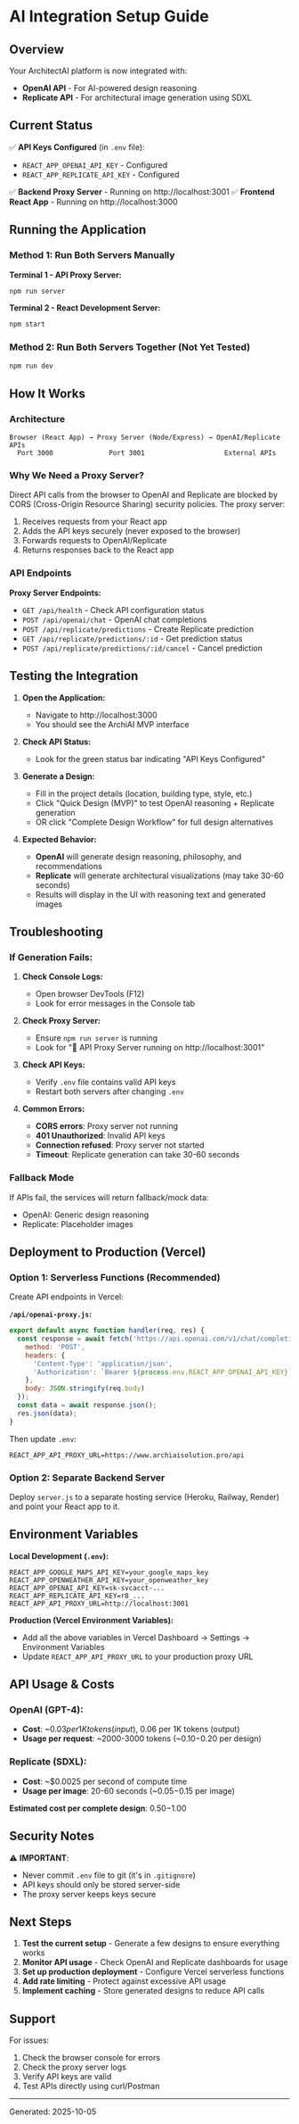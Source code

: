 # AI Integration Setup Guide

## Overview

Your ArchitectAI platform is now integrated with:
- **OpenAI API** - For AI-powered design reasoning
- **Replicate API** - For architectural image generation using SDXL

## Current Status

✅ **API Keys Configured** (in `.env` file):
- `REACT_APP_OPENAI_API_KEY` - Configured
- `REACT_APP_REPLICATE_API_KEY` - Configured

✅ **Backend Proxy Server** - Running on http://localhost:3001
✅ **Frontend React App** - Running on http://localhost:3000

## Running the Application

### Method 1: Run Both Servers Manually

**Terminal 1 - API Proxy Server:**
```bash
npm run server
```

**Terminal 2 - React Development Server:**
```bash
npm start
```

### Method 2: Run Both Servers Together (Not Yet Tested)
```bash
npm run dev
```

## How It Works

### Architecture

```
Browser (React App) → Proxy Server (Node/Express) → OpenAI/Replicate APIs
  Port 3000              Port 3001                    External APIs
```

### Why We Need a Proxy Server?

Direct API calls from the browser to OpenAI and Replicate are blocked by CORS (Cross-Origin Resource Sharing) security policies. The proxy server:

1. Receives requests from your React app
2. Adds the API keys securely (never exposed to the browser)
3. Forwards requests to OpenAI/Replicate
4. Returns responses back to the React app

### API Endpoints

**Proxy Server Endpoints:**
- `GET /api/health` - Check API configuration status
- `POST /api/openai/chat` - OpenAI chat completions
- `POST /api/replicate/predictions` - Create Replicate prediction
- `GET /api/replicate/predictions/:id` - Get prediction status
- `POST /api/replicate/predictions/:id/cancel` - Cancel prediction

## Testing the Integration

1. **Open the Application:**
   - Navigate to http://localhost:3000
   - You should see the ArchiAI MVP interface

2. **Check API Status:**
   - Look for the green status bar indicating "API Keys Configured"

3. **Generate a Design:**
   - Fill in the project details (location, building type, style, etc.)
   - Click "Quick Design (MVP)" to test OpenAI reasoning + Replicate generation
   - OR click "Complete Design Workflow" for full design alternatives

4. **Expected Behavior:**
   - **OpenAI** will generate design reasoning, philosophy, and recommendations
   - **Replicate** will generate architectural visualizations (may take 30-60 seconds)
   - Results will display in the UI with reasoning text and generated images

## Troubleshooting

### If Generation Fails:

1. **Check Console Logs:**
   - Open browser DevTools (F12)
   - Look for error messages in the Console tab

2. **Check Proxy Server:**
   - Ensure `npm run server` is running
   - Look for "🚀 API Proxy Server running on http://localhost:3001"

3. **Check API Keys:**
   - Verify `.env` file contains valid API keys
   - Restart both servers after changing `.env`

4. **Common Errors:**
   - **CORS errors**: Proxy server not running
   - **401 Unauthorized**: Invalid API keys
   - **Connection refused**: Proxy server not started
   - **Timeout**: Replicate generation can take 30-60 seconds

### Fallback Mode

If APIs fail, the services will return fallback/mock data:
- OpenAI: Generic design reasoning
- Replicate: Placeholder images

## Deployment to Production (Vercel)

### Option 1: Serverless Functions (Recommended)

Create API endpoints in Vercel:

**`/api/openai-proxy.js`:**
```javascript
export default async function handler(req, res) {
  const response = await fetch('https://api.openai.com/v1/chat/completions', {
    method: 'POST',
    headers: {
      'Content-Type': 'application/json',
      'Authorization': `Bearer ${process.env.REACT_APP_OPENAI_API_KEY}`
    },
    body: JSON.stringify(req.body)
  });
  const data = await response.json();
  res.json(data);
}
```

Then update `.env`:
```
REACT_APP_API_PROXY_URL=https://www.archiaisolution.pro/api
```

### Option 2: Separate Backend Server

Deploy `server.js` to a separate hosting service (Heroku, Railway, Render) and point your React app to it.

## Environment Variables

**Local Development (`.env`):**
```env
REACT_APP_GOOGLE_MAPS_API_KEY=your_google_maps_key
REACT_APP_OPENWEATHER_API_KEY=your_openweather_key
REACT_APP_OPENAI_API_KEY=sk-svcacct-...
REACT_APP_REPLICATE_API_KEY=r8_...
REACT_APP_API_PROXY_URL=http://localhost:3001
```

**Production (Vercel Environment Variables):**
- Add all the above variables in Vercel Dashboard → Settings → Environment Variables
- Update `REACT_APP_API_PROXY_URL` to your production proxy URL

## API Usage & Costs

### OpenAI (GPT-4):
- **Cost**: ~$0.03 per 1K tokens (input), ~$0.06 per 1K tokens (output)
- **Usage per request**: ~2000-3000 tokens (~$0.10-$0.20 per design)

### Replicate (SDXL):
- **Cost**: ~$0.0025 per second of compute time
- **Usage per image**: 20-60 seconds (~$0.05-$0.15 per image)

**Estimated cost per complete design**: $0.50-$1.00

## Security Notes

⚠️ **IMPORTANT**:
- Never commit `.env` file to git (it's in `.gitignore`)
- API keys should only be stored server-side
- The proxy server keeps keys secure

## Next Steps

1. **Test the current setup** - Generate a few designs to ensure everything works
2. **Monitor API usage** - Check OpenAI and Replicate dashboards for usage
3. **Set up production deployment** - Configure Vercel serverless functions
4. **Add rate limiting** - Protect against excessive API usage
5. **Implement caching** - Store generated designs to reduce API calls

## Support

For issues:
1. Check the browser console for errors
2. Check the proxy server logs
3. Verify API keys are valid
4. Test APIs directly using curl/Postman

---

Generated: 2025-10-05
